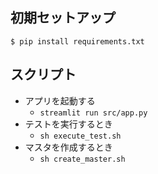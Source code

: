 ## 初期セットアップ

```
$ pip install requirements.txt
```

## スクリプト

- アプリを起動する
  - `streamlit run src/app.py`
- テストを実行するとき
  - `sh execute_test.sh`
- マスタを作成するとき
  - `sh create_master.sh`

